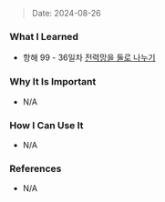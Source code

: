 > Date: 2024-08-26

### What I Learned

- 항해 99 - 36일차 [전력망을 둘로 나누기](https://github.com/tjsry0466/algorithm-study/blob/main/programmers/%EC%A0%84%EB%A0%A5%EB%A7%9D%EC%9D%84%20%EB%91%98%EB%A1%9C%20%EB%82%98%EB%88%84%EA%B8%B0.py)

### Why It Is Important

- N/A

### How I Can Use It

- N/A

### References

- N/A
